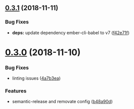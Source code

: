 ## [0.3.1](https://github.com/mike-north/ember-windoc/compare/v0.3.0...v0.3.1) (2018-11-11)


### Bug Fixes

* **deps:** update dependency ember-cli-babel to v7 ([f42e71f](https://github.com/mike-north/ember-windoc/commit/f42e71f))

# [0.3.0](https://github.com/mike-north/ember-windoc/compare/v0.2.0...v0.3.0) (2018-11-10)


### Bug Fixes

* linting issues ([4a7b3ea](https://github.com/mike-north/ember-windoc/commit/4a7b3ea))


### Features

* semantic-release and removate config ([b48a90d](https://github.com/mike-north/ember-windoc/commit/b48a90d))
